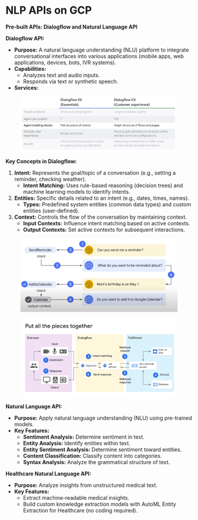 # NLP APIs on GCP

**Pre-built APIs: Dialogflow and Natural Language API**

**Dialogflow API:**

* **Purpose:** A natural language understanding (NLU) platform to integrate conversational interfaces into various applications (mobile apps, web applications, devices, bots, IVR systems).
* **Capabilities:**
  * Analyzes text and audio inputs.
  * Responds via text or synthetic speech.
* **Services:**

<div align="left">

<figure><img src="../.gitbook/assets/image (1) (1) (1) (1) (1) (1).png" alt=""><figcaption></figcaption></figure>

</div>

**Key Concepts in Dialogflow:**

1. **Intent:** Represents the goal/topic of a conversation (e.g., setting a reminder, checking weather).
   * **Intent Matching:** Uses rule-based reasoning (decision trees) and machine learning models to identify intents.
2. **Entities:** Specific details related to an intent (e.g., dates, times, names).
   * **Types:** Predefined system entities (common data types) and custom entities (user-defined).
3. **Context:** Controls the flow of the conversation by maintaining context.
   * **Input Contexts:** Influence intent matching based on active contexts.
   * **Output Contexts:** Set active contexts for subsequent interactions.

<figure><img src="../.gitbook/assets/image (2) (1) (1) (1) (1) (1).png" alt=""><figcaption></figcaption></figure>

<figure><img src="../.gitbook/assets/image (3) (1) (1) (1) (1) (1).png" alt=""><figcaption></figcaption></figure>

**Natural Language API:**

* **Purpose:** Apply natural language understanding (NLU) using pre-trained models.
* **Key Features:**
  * **Sentiment Analysis:** Determine sentiment in text.
  * **Entity Analysis:** Identify entities within text.
  * **Entity Sentiment Analysis:** Determine sentiment toward entities.
  * **Content Classification:** Classify content into categories.
  * **Syntax Analysis:** Analyze the grammatical structure of text.

**Healthcare Natural Language API:**

* **Purpose:** Analyze insights from unstructured medical text.
* **Key Features:**
  * Extract machine-readable medical insights.
  * Build custom knowledge extraction models with AutoML Entity Extraction for Healthcare (no coding required).
